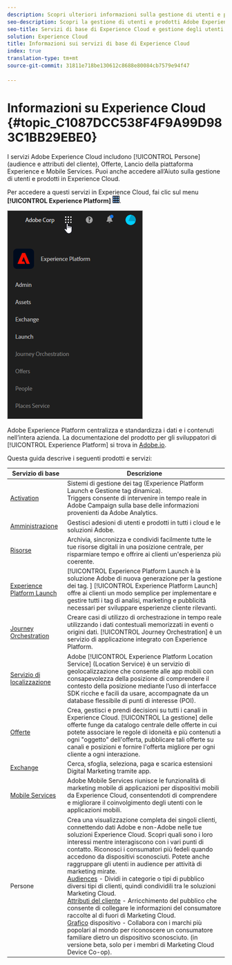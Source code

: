 ```yaml
---
description: Scopri ulteriori informazioni sulla gestione di utenti e prodotti Adobe Experience Cloud, persone (audience e attributi cliente), sull'orchestrazione del percorso, sulle offerte, sui luoghi, sul lancio della piattaforma Experience Cloud e su Mobile Services.
seo-description: Scopri la gestione di utenti e prodotti Adobe Experience Cloud, le persone (audience e attributi cliente), le offerte, il lancio della piattaforma Experience Cloud e Mobile Services.
seo-title: Servizi di base di Experience Cloud e gestione degli utenti
solution: Experience Cloud
title: Informazioni sui servizi di base di Experience Cloud
index: true
translation-type: tm+mt
source-git-commit: 31811e718be130612c8688e80084cb7579e94f47

---
```



# Informazioni su Experience Cloud {#topic_C1087DCC538F4F9A99D983C1BB29EBE0}

I servizi Adobe Experience Cloud includono [!UICONTROL Persone] (audience e attributi del cliente), Offerte, Lancio della piattaforma Experience e Mobile Services. Puoi anche accedere all’Aiuto sulla gestione di utenti e prodotti in Experience Cloud.

Per accedere a questi servizi in Experience Cloud, fai clic sul menu **[!UICONTROL Experience Platform]** ![](assets/menu-icon.png).

![](assets/platform-core-services.png)

Adobe Experience Platform centralizza e standardizza i dati e i contenuti nell’intera azienda. La documentazione del prodotto per gli sviluppatori di [!UICONTROL Experience Platform] si trova in [Adobe.io](https://www.adobe.io/apis/experienceplatform/home/services.html).

Questa guida descrive i seguenti prodotti e servizi:

| Servizio di base | Descrizione |
|--- |--- |
| [Activation](activation/activation.md) | Sistemi di gestione dei tag (Experience Platform Launch e Gestione tag dinamica).<br>Triggers consente di intervenire in tempo reale in Adobe Campaign sulla base delle informazioni provenienti da Adobe Analytics. |
| [Amministrazione](admin-getting-started/admin-getting-started.md) | Gestisci adesioni di utenti e prodotti in tutti i cloud e le soluzioni Adobe. |
| [Risorse](experience-cloud-assets/experience-cloud-assets.md) | Archivia, sincronizza e condividi facilmente tutte le tue risorse digitali in una posizione centrale, per risparmiare tempo e offrire ai clienti un&#39;esperienza più coerente. |
| [Experience Platform Launch](https://docs.adobe.com/content/help/it-IT/launch/using/overview.html) | [!UICONTROL Experience Platform Launch è la soluzione Adobe di nuova generazione per la gestione dei tag. ] [!UICONTROL Experience Platform Launch] offre ai clienti un modo semplice per implementare e gestire tutti i tag di analisi, marketing e pubblicità necessari per sviluppare esperienze cliente rilevanti. |
| [Journey Orchestration](https://docs.adobe.com/content/help/it-IT/journeys/using/journey-orchestration-home.html) | Creare casi di utilizzo di orchestrazione in tempo reale utilizzando i dati contestuali memorizzati in eventi o origini dati. [!UICONTROL Journey Orchestration] è un servizio di applicazione integrato con Experience Platform. |
| [Servizio di localizzazione](https://docs.adobe.com/content/help/it-IT/places/using/home.html) | Adobe [!UICONTROL Experience Platform Location Service] (Location Service) è un servizio di geolocalizzazione che consente alle app mobili con consapevolezza della posizione di comprendere il contesto della posizione mediante l’uso di interfacce SDK ricche e facili da usare, accompagnate da un database flessibile di punti di interesse (POI). |
| [Offerte](offer-management/getting-started.md) | Crea, gestisci e prendi decisioni su tutti i canali in Experience Cloud. [!UICONTROL La gestione] delle offerte funge da catalogo centrale delle offerte in cui potete associare le regole di idoneità e più contenuti a ogni &quot;oggetto&quot; dell&#39;offerta, pubblicare tali offerte su canali e posizioni e fornire l&#39;offerta migliore per ogni cliente a ogni interazione. |
| [Exchange](exchange.md) | Cerca, sfoglia, seleziona, paga e scarica estensioni Digital Marketing tramite app. |
| [Mobile Services](https://docs.adobe.com/content/help/it-IT/mobile-services/using/home.html) | Adobe Mobile Services riunisce le funzionalità di marketing mobile di applicazioni per dispositivi mobili da Experience Cloud, consentendoti di comprendere e migliorare il coinvolgimento degli utenti con le applicazioni mobili. |
| Persone | Crea una visualizzazione completa dei singoli clienti, connettendo dati Adobe e non-Adobe nelle tue soluzioni Experience Cloud. Scopri quali sono i loro interessi mentre interagiscono con i vari punti di contatto. Riconosci i consumatori più fedeli quando accedono da dispositivi sconosciuti. Potete anche raggruppare gli utenti in audience per attività di marketing mirate.<br>[Audiences](audience-library/audience-library.md) - Dividi in categorie o tipi di pubblico diversi tipi di clienti, quindi condividili tra le soluzioni Marketing Cloud.<br>[Attributi del cliente](attributes/attributes.md) - Arricchimento del pubblico che consente di collegare le informazioni del consumatore raccolte al di fuori di Marketing Cloud.<br>[Grafico](https://landing.adobe.com/en/na/events/summit/275658-summit-co-op.html) dispositivo - Collabora con i marchi più popolari al mondo per riconoscere un consumatore familiare dietro un dispositivo sconosciuto. (in versione beta, solo per i membri di Marketing Cloud Device Co-op). |
